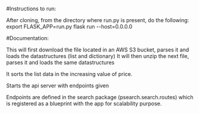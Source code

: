 #Instructions to run:


After cloning, from the directory where run.py is present, do the following:
export FLASK_APP=run.py
flask run --host=0.0.0.0

#Documentation:

This will first download the file located in an AWS S3 bucket, parses it and loads the datastructures (list and dictionary)
It will then unzip the next file, parses it and loads the same datastructures

It sorts the list data in the increasing value of price.

Starts the api server with endpoints given

Endpoints are defined in the search package (psearch.search.routes) which is registered as a blueprint with the app for scalability purpose.


